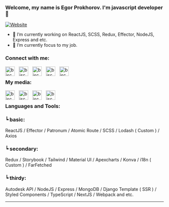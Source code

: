 ### Welcome, my name is Egor Prokhorov. I'm javascript developer 🤩

[![Website](https://img.shields.io/website?logo=io&label=MYPORTFOLIO&style=for-the-badge&url=https%3A%2F%2Fbiscet-portfolio.vercel.app%2F
)](https://biscet-portfolio.vercel.app/)

- 🔭 I’m currently working on ReactJS, SCSS, Redux, Effector, NodeJS, Express and etc.
- 💪 I’m currently focus to my job.

### Connect with me:

[<img align="left" alt="biscetGMAIL" height="30" width="30" style="padding-right:10px;" src="https://upload.wikimedia.org/wikipedia/commons/thumb/7/7e/Gmail_icon_%282020%29.svg/2560px-Gmail_icon_%282020%29.svg.png"/>][gmail]
[<img align="left" alt="biscetVK" height="30" width="30" style="padding-right:10px;"  src="https://upload.wikimedia.org/wikipedia/commons/thumb/f/f3/VK_Compact_Logo_%282021-present%29.svg/2048px-VK_Compact_Logo_%282021-present%29.svg.png" />][vk]
[<img align="left" alt="biscetTELEGRAM" height="30" width="30" style="padding-right:10px;"  src="https://upload.wikimedia.org/wikipedia/commons/thumb/8/82/Telegram_logo.svg/2048px-Telegram_logo.svg.png"/>][telegram]
[<img align="left" alt="biscetHABR" height="30" width="30" style="padding-right:10px;"  src="https://career.habr.com/images/favicons/apple-touch-icon-120.png"/>][habr]
[<img align="left" alt="biscetHHRU" height="30" width="30" style="padding-right:10px;"  src="https://upload.wikimedia.org/wikipedia/commons/7/79/HeadHunter_logo.png"/>][hhru]

<br />

### My media:

[<img align="left" height="30" width="30" style="padding-right:10px;" alt="biscetPINTEREST" src="https://cdn-icons-png.flaticon.com/512/174/174863.png"/>][pinterest]
[<img align="left" alt="biscetINSTAGRAM" height="30" width="30" style="padding-right:10px;" src="https://png.pngtree.com/png-vector/20221018/ourmid/pngtree-instagram-icon-png-image_6315974.png"/>][instagram]
[<img align="left" alt="biscetSOUNDCLOUD" height="30" width="30" style="padding-right:10px;" src="https://cdn-icons-png.flaticon.com/512/145/145809.png"/>][soundcloud]
[<img align="left" alt="biscetSOUNDCLOUD" height="30" width="30" style="padding-right:10px;" src="https://upload.wikimedia.org/wikipedia/commons/thumb/e/e7/Yandex_Music_icon.svg/2048px-Yandex_Music_icon.svg.png"/>][yandex]

<br />

### Languages and Tools:

### ┕ basic:

ReactJS / Effector / Patronum / Atomic Route / SCSS / Lodash ( Custom ) / Axios

### ┕ secondary:

Redux / Storybook / Tailwind / Material UI / Apexcharts / Konva / i18n ( Custom ) / FarFetched

### ┕ thirdy:

Autodesk API / NodeJS / Express / MongoDB / Django Template ( SSR ) / Styled Components / TypeScript / NextJS / Webpack and etc.


---

[website]: https://biscet-portfolio.vercel.app/
[vk]: https://vk.com/id607761386
[pinterest]: https://www.pinterest.ru/biscet275
[instagram]: https://instagram.com/_blsrng
[upwork]: https://www.upwork.com/freelancers/~01b350467f78c03786
[gmail]: mailto:befealmellow@gmail.com
[telegram]: https://telegram.im/@hpch400
[soundcloud]: https://soundcloud.com/biscet
[habr]: https://career.habr.com/biscet
[hhru]: https://togliatti.hh.ru/resume/b27a8469ff09bddac80039ed1f5358466e6534
[yandex]:https://music.yandex.ru/users/biscet/playlists/3
